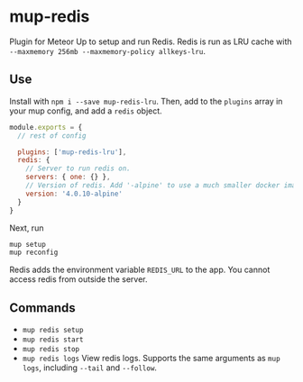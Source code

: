 # mup-redis

Plugin for Meteor Up to setup and run Redis. Redis is run as LRU cache with `--maxmemory 256mb --maxmemory-policy allkeys-lru`.

## Use

Install with `npm i --save mup-redis-lru`.
Then, add to the `plugins` array in your mup config, and add a `redis` object.

```js
module.exports = {
  // rest of config

  plugins: ['mup-redis-lru'],
  redis: {
    // Server to run redis on.
    servers: { one: {} },
    // Version of redis. Add '-alpine' to use a much smaller docker image
    version: '4.0.10-alpine'
  }
}
```

Next, run

```bash
mup setup
mup reconfig
```

Redis adds the environment variable `REDIS_URL` to the app. You cannot access redis from outside the server.

## Commands
- `mup redis setup`
- `mup redis start`
- `mup redis stop`
- `mup redis logs` View redis logs. Supports the same arguments as `mup logs`, including `--tail` and `--follow`.
